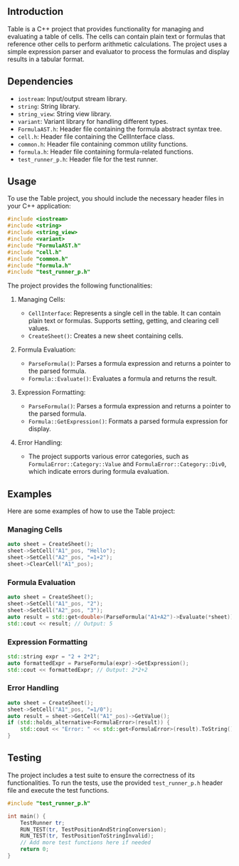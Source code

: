 ## Introduction

Table is a C++ project that provides functionality for managing and evaluating a table of cells. The cells can contain plain text or formulas that reference other cells to perform arithmetic calculations. The project uses a simple expression parser and evaluator to process the formulas and display results in a tabular format.

## Dependencies

- `iostream`: Input/output stream library.
- `string`: String library.
- `string_view`: String view library.
- `variant`: Variant library for handling different types.
- `FormulaAST.h`: Header file containing the formula abstract syntax tree.
- `cell.h`: Header file containing the CellInterface class.
- `common.h`: Header file containing common utility functions.
- `formula.h`: Header file containing formula-related functions.
- `test_runner_p.h`: Header file for the test runner.

## Usage

To use the Table project, you should include the necessary header files in your C++ application:

```cpp
#include <iostream>
#include <string>
#include <string_view>
#include <variant>
#include "FormulaAST.h"
#include "cell.h"
#include "common.h"
#include "formula.h"
#include "test_runner_p.h"
```

The project provides the following functionalities:

1. Managing Cells:
   - `CellInterface`: Represents a single cell in the table. It can contain plain text or formulas. Supports setting, getting, and clearing cell values.
   - `CreateSheet()`: Creates a new sheet containing cells.

2. Formula Evaluation:
   - `ParseFormula()`: Parses a formula expression and returns a pointer to the parsed formula.
   - `Formula::Evaluate()`: Evaluates a formula and returns the result.

3. Expression Formatting:
   - `ParseFormula()`: Parses a formula expression and returns a pointer to the parsed formula.
   - `Formula::GetExpression()`: Formats a parsed formula expression for display.

4. Error Handling:
   - The project supports various error categories, such as `FormulaError::Category::Value` and `FormulaError::Category::Div0`, which indicate errors during formula evaluation.

## Examples

Here are some examples of how to use the Table project:

### Managing Cells

```cpp
auto sheet = CreateSheet();
sheet->SetCell("A1"_pos, "Hello");
sheet->SetCell("A2"_pos, "=1+2");
sheet->ClearCell("A1"_pos);
```

### Formula Evaluation

```cpp
auto sheet = CreateSheet();
sheet->SetCell("A1"_pos, "2");
sheet->SetCell("A2"_pos, "3");
auto result = std::get<double>(ParseFormula("A1+A2")->Evaluate(*sheet));
std::cout << result; // Output: 5
```

### Expression Formatting

```cpp
std::string expr = "2 + 2*2";
auto formattedExpr = ParseFormula(expr)->GetExpression();
std::cout << formattedExpr; // Output: 2*2+2
```

### Error Handling

```cpp
auto sheet = CreateSheet();
sheet->SetCell("A1"_pos, "=1/0");
auto result = sheet->GetCell("A1"_pos)->GetValue();
if (std::holds_alternative<FormulaError>(result)) {
    std::cout << "Error: " << std::get<FormulaError>(result).ToString();
}
```

## Testing

The project includes a test suite to ensure the correctness of its functionalities. To run the tests, use the provided `test_runner_p.h` header file and execute the test functions.

```cpp
#include "test_runner_p.h"

int main() {
    TestRunner tr;
    RUN_TEST(tr, TestPositionAndStringConversion);
    RUN_TEST(tr, TestPositionToStringInvalid);
    // Add more test functions here if needed
    return 0;
}
```
